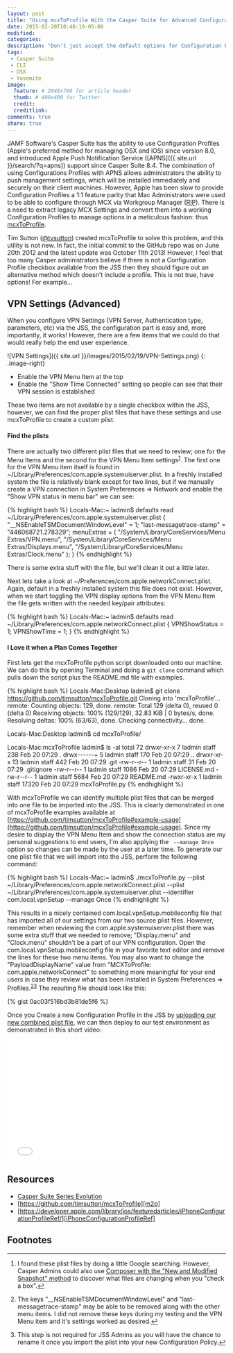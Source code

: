 ```yaml
---
layout: post
title: "Using mcxToProfile With the Casper Suite for Advanced Configuration Profiles"
date: 2015-02-20T10:48:19-05:00
modified:
categories:
description: "Don't just accept the default options for Configuration Profiles in your JSS, make your own by mcxToProfile!"
tags:
 - Casper Suite
 - CLI
 - OSX
 - Yosemite
image:
  feature: # 2048x768 for article header
  thumb: # 400x400 for Twitter
  credit:
  creditlink:
comments: true
share: true
---
```

JAMF Software's Casper Suite has the ability to use Configuration Profiles (Apple's preferred method for managing OSX and iOS) since version 8.0, and introduced Apple Push Notification Service ([APNS]({{ site.url }}/search/?q=apns)) support since Casper Suite 8.4.  The combination of using Configurations Profiles with APNS allows administrators the ability to push management settings, which will be installed immediately and securely on their client machines.  However, Apple has been slow to provide Configuration Profiles a 1:1 feature parity that Mac Administrators were used to be able to configure through MCX via Workgroup Manager ([RIP][rip]).  There is a need to extract legacy MCX Settings and convert them into a working Configuration Profiles to manage options in a meticulous fashion: thus [mcxToProfile][m2p].

Tim Sutton ([@tvsutton][tvsutton]) created mcxToProfile to solve this problem, and this utility is not new.  In fact, the initial commit to the GitHub repo was on June 20th 2012 and the latest update was October 11th 2013!  However, I feel that too many Casper administrators believe if there is not a Configuration Profile checkbox available from the JSS then they should figure out an alternative method which doesn't include a profile.  This is not true, have options!  For example...

VPN Settings (Advanced)
---
When you configure VPN Settings (VPN Server, Authentication type, parameters, etc) via the JSS, the configuration part is easy and, more importantly, it works!  However, there are a few items that we could do that would really help the end user experience.

![VPN Settings]({{ site.url }}/images/2015/02/19/VPN-Settings.png)
{: .image-right}

-	Enable the VPN Menu Item at the top
-	Enable the "Show Time Connected" setting so people can see that their VPN session is established

These two items are not available by a single checkbox within the JSS, however, we can find the proper plist files that have these settings and use mcxToProfile to create a custom plist.

#### Find the plists
There are actually two different plist files that we need to review; one for the Menu Items and the second for the VPN Menu Item settings<sup id="fnr1-2015-02-19">[1]</sup>.  The first one for the VPN Menu item itself is found in ~/Library/Preferences/com.apple.systemuiserver.plist.  In a freshly installed system the file is relatively blank except for two lines, but if we manually create a VPN connection in System Preferences => Network and enable the "Show VPN status in menu bar" we can see:

{% highlight bash %}
Locals-Mac:~ ladmin$ defaults read ~/Library/Preferences/com.apple.systemuiserver.plist
{
    "__NSEnableTSMDocumentWindowLevel" = 1;
    "last-messagetrace-stamp" = "446068721.278329";
    menuExtras =     (
        "/System/Library/CoreServices/Menu Extras/VPN.menu",
        "/System/Library/CoreServices/Menu Extras/Displays.menu",
        "/System/Library/CoreServices/Menu Extras/Clock.menu"
    );
}
{% endhighlight %}

There is some extra stuff with the file, but we'll clean it out a little later.

Next lets take a look at ~/Preferences/com.apple.networkConnect.plist.  Again, default in a freshly installed system this file does not exist.  However, when we start toggling the VPN display options from the VPN Menu Item the file gets written with the needed key/pair attributes:

{% highlight bash %}
Locals-Mac:~ ladmin$ defaults read ~/Library/Preferences/com.apple.networkConnect.plist
{
    VPNShowStatus = 1;
    VPNShowTime = 1;
}
{% endhighlight %}

#### I Love it when a Plan Comes Together
First lets get the mcxToProfile python script downloaded onto our machine.  We can do this by opening Terminal and doing a ```git clone``` command which pulls down the script plus the README.md file with examples.

{% highlight bash %}
Locals-Mac:Desktop ladmin$ git clone https://github.com/timsutton/mcxToProfile.git
Cloning into 'mcxToProfile'...
remote: Counting objects: 129, done.
remote: Total 129 (delta 0), reused 0 (delta 0)
Receiving objects: 100% (129/129), 32.83 KiB | 0 bytes/s, done.
Resolving deltas: 100% (63/63), done.
Checking connectivity... done.

Locals-Mac:Desktop ladmin$ cd mcxToProfile/

Locals-Mac:mcxToProfile ladmin$ ls -al
total 72
drwxr-xr-x   7 ladmin  staff    238 Feb 20 07:29 .
drwx------+  5 ladmin  staff    170 Feb 20 07:29 ..
drwxr-xr-x  13 ladmin  staff    442 Feb 20 07:29 .git
-rw-r--r--   1 ladmin  staff     31 Feb 20 07:29 .gitignore
-rw-r--r--   1 ladmin  staff   1086 Feb 20 07:29 LICENSE.md
-rw-r--r--   1 ladmin  staff   5684 Feb 20 07:29 README.md
-rwxr-xr-x   1 ladmin  staff  17320 Feb 20 07:29 mcxToProfile.py
{% endhighlight %}

With mcxToProfile we can identify multiple plist files that can be merged into one file to be imported into the JSS. This is clearly demonstrated in one of mcxToProfile examples available at [https://github.com/timsutton/mcxToProfile#example-usage](https://github.com/timsutton/mcxToProfile#example-usage).  Since my desire to display the VPN Menu Item and show the connection status are my personal suggestions to end users, I'm also applying the ``` --manage Once``` option so changes can be made by the user at a later time.  To generate our one plist file that we will import into the JSS, perform the following command:

{% highlight bash %}
Locals-Mac:~ ladmin$ ./mcxToProfile.py --plist ~/Library/Preferences/com.apple.networkConnect.plist --plist ~/Library/Preferences/com.apple.systemuiserver.plist --identifier com.local.vpnSetup --manage Once
{% endhighlight %}

This results in a nicely contained com.local.vpnSetup.mobileconfig file that has imported all of our settings from our two source plist files.  However, remember when reviewing the com.apple.systemuiserver.plist there was some extra stuff that we needed to remove; "Display.menu" and "Clock.menu" shouldn't be a part of our VPN configuration.  Open the com.local.vpnSetup.mobileconfig file in your favorite text editor and remove the lines for these two menu items.  You may also want to change the "PayloadDisplayName" value from "MCXToProfile: com.apple.networkConnect" to something more meaningful for your end users in case they review what has been installed in System Preferences => Profiles.<sup id="fnr2-2015-02-19">[2]</sup><sup id="fnr3-2015-02-19">[3]</sup>  The resulting file should look like this:

{% gist 0ac03f516bd3b81de5f6 %}

Once you Create a new Configuration Profile in the JSS by <a href="{{ site.url }}/images/2015/02/19/Upload-JSS.png">uploading our new combined plist file</a>, we can then deploy to our test environment as demonstrated in this short video:

<iframe src="//player.vimeo.com/video/120099841?portrait=0" width="500" height="281" frameborder="0"> </iframe>

Resources
---

-	[Casper Suite Series Evolution][CasperSuiteSeriesEvolution]
-	[https://github.com/timsutton/mcxToProfile][m2p]
- [https://developer.apple.com/library/ios/featuredarticles/iPhoneConfigurationProfileRef/][iPhoneConfigurationProfileRef]

## Footnotes

<div class="footnotes">
<hr />
<ol>
<li id="fn1-2015-02-19"><p>I found these plist files by doing a little Google searching.  However, Casper Admins could also use <a href="{{ site.url }}/images/2015/02/19/Composer-New-Mod.png">Composer with the "New and Modified Snapshot" method</a> to discover what files are changing when you "check a box".<a href="#fnr1-2015-02-19" class="footnoteBackLink" title="Jump back to footnote 1 in the text.">&#8617;</a></p></li>
<li id="fn2-2015-02-19"><p>The keys "__NSEnableTSMDocumentWindowLevel" and "last-messagetrace-stamp" may be able to be removed along with the other menu items.  I did not remove these keys during my testing and the VPN Menu item and it's settings worked as desired.<a href="#fnr2-2015-02-19" class="footnoteBackLink" title="Jump back to footnote 2 in the text.">&#8617;</a></p></li>
<li id="fn3-2015-02-19"><p>This step is not required for JSS Admins as you will have the chance to rename it once you import the plist into your new Configuration Policy.<a href="#fnr3-2015-02-19" class="footnoteBackLink" title="Jump back to footnote 3 in the text.">&#8617;</a></p></li>
</ol>
</div>


[rip]: http://support.apple.com/en-us/HT201651
[m2p]: https://github.com/timsutton/mcxToProfile
[tvsutton]: https://twitter.com/tvsutton
[CasperSuiteSeriesEvolution]: http://resources.jamfsoftware.com/archive/CasperSuiteSeriesEvolution.pdf
[iPhoneConfigurationProfileRef]: https://developer.apple.com/library/ios/featuredarticles/iPhoneConfigurationProfileRef/Introduction/Introduction.html
[1]: #fn1-2015-02-19
[2]: #fn2-2015-02-19
[3]: #fn3-2015-02-19
